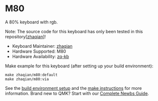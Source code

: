 # M80

A 80%  keyboard with rgb.

Note: The source code for this keyboard has only been tested in this repository[[zhaqian](https://github.com/zhaqian12/qmk_firmware/tree/zhaqian)]!

* Keyboard Maintainer: [zhaqian](https://github.com/zhaqian12)
* Hardware Supported: M80
* Hardware Availability: [zq-kb](https://github.com/zhaqian12/ZQ-Keyboard)

Make example for this keyboard (after setting up your build environment):

    make zhaqian/m80:default
    make zhaqian/m80:via

See the [build environment setup](https://docs.qmk.fm/#/getting_started_build_tools) and the [make instructions](https://docs.qmk.fm/#/getting_started_make_guide) for more information. Brand new to QMK? Start with our [Complete Newbs Guide](https://docs.qmk.fm/#/newbs).
